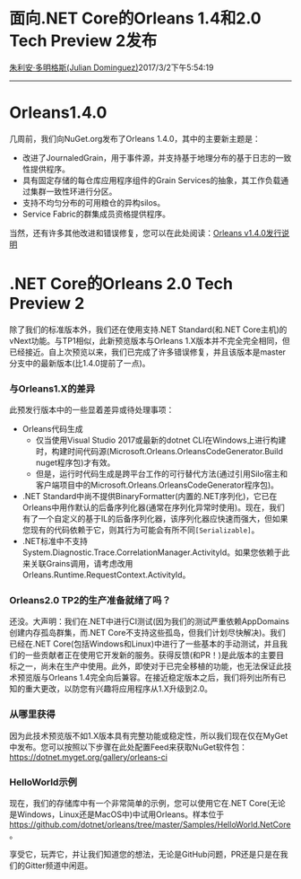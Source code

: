 # 面向.NET Core的Orleans 1.4和2.0 Tech Preview 2发布

[朱利安·多明格斯(Julian Dominguez)](https://github.com/jdom)2017/3/2下午5:54:19

* * *

# Orleans1.4.0

几周前，我们向NuGet.org发布了Orleans 1.4.0，其中的主要新主题是：

-   改进了JournaledGrain，用于事件源，并支持基于地理分布的基于日志的一致性提供程序。
-   具有固定存储的每仓库应用程序组件的Grain Services的抽象，其工作负载通过集群一致性环进行分区。
-   支持不均匀分布的可用粮仓的异构silos。
-   Service Fabric的群集成员资格提供程序。

当然，还有许多其他改进和错误修复，您可以在此处阅读：[Orleans v1.4.0发行说明](https://github.com/dotnet/orleans/releases/tag/v1.4.0)

# .NET Core的Orleans 2.0 Tech Preview 2

除了我们的标准版本外，我们还在使用支持.NET Standard(和.NET Core主机)的vNext功能。与TP1相似，此新预览版本与Orleans 1.X版本并不完全完全相同，但已经接近。自上次预览以来，我们已完成了许多错误修复，并且该版本是master分支中的最新版本(比1.4.0提前了一点)。

### 与Orleans1.X的差异

此预发行版本中的一些显着差异或待处理事项：

-   Orleans代码生成
    -   仅当使用Visual Studio 2017或最新的dotnet CLI在Windows上进行构建时，构建时间代码源(Microsoft.Orleans.OrleansCodeGenerator.Build nuget程序包)才有效。
    -   但是，运行时代码生成是跨平台工作的可行替代方法(通过引用Silo宿主和客户端项目中的Microsoft.Orleans.OrleansCodeGenerator程序包)。
-   .NET Standard中尚不提供BinaryFormatter(内置的.NET序列化)，它已在Orleans中用作默认的后备序列化器(通常在序列化异常时使用)。现在，我们有了一个自定义的基于IL的后备序列化器，该序列化器应快速而强大，但如果您现有的代码依赖于它，则其行为可能会有所不同`[Serializable]`。
-   .NET标准中不支持System.Diagnostic.Trace.CorrelationManager.ActivityId。如果您依赖于此来关联Grains调用，请考虑改用Orleans.Runtime.RequestContext.ActivityId。

### Orleans2.0 TP2的生产准备就绪了吗？

还没。大声明：我们在.NET中进行CI测试(因为我们的测试严重依赖AppDomains创建内存孤岛群集，而.NET Core不支持这些孤岛，但我们计划尽快解决)。我们已经在.NET Core(包括Windows和Linux)中进行了一些基本的手动测试，并且我们的一些贡献者正在使用它开发新的服务。获得反馈(和PR！)是此版本的主要目标之一，尚未在生产中使用。此外，即使对于已完全移植的功能，也无法保证此技术预览版与Orleans 1.4完全向后兼容。在接近稳定版本之后，我们将列出所有已知的重大更改，以防您有兴趣将应用程序从1.X升级到2.0。

### 从哪里获得

因为此技术预览版不如1.X版本具有完整功能或稳定性，所以我们现在仅在MyGet中发布。您可以按照以下步骤在此处配置Feed来获取NuGet软件包：<https://dotnet.myget.org/gallery/orleans-ci>

### HelloWorld示例

现在，我们的存储库中有一个非常简单的示例，您可以使用它在.NET Core(无论是Windows，Linux还是MacOS中)中试用Orleans。样本位于<https://github.com/dotnet/orleans/tree/master/Samples/HelloWorld.NetCore>。

享受它，玩弄它，并让我们知道您的想法，无论是GitHub问题，PR还是只是在我们的Gitter频道中闲逛。
